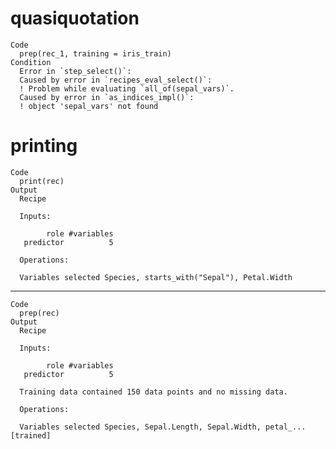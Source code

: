 # quasiquotation

    Code
      prep(rec_1, training = iris_train)
    Condition
      Error in `step_select()`:
      Caused by error in `recipes_eval_select()`:
      ! Problem while evaluating `all_of(sepal_vars)`.
      Caused by error in `as_indices_impl()`:
      ! object 'sepal_vars' not found

# printing

    Code
      print(rec)
    Output
      Recipe
      
      Inputs:
      
            role #variables
       predictor          5
      
      Operations:
      
      Variables selected Species, starts_with("Sepal"), Petal.Width

---

    Code
      prep(rec)
    Output
      Recipe
      
      Inputs:
      
            role #variables
       predictor          5
      
      Training data contained 150 data points and no missing data.
      
      Operations:
      
      Variables selected Species, Sepal.Length, Sepal.Width, petal_... [trained]

